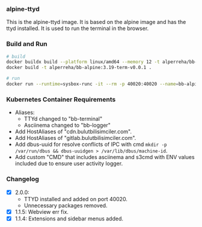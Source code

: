 ### alpine-ttyd

This is the alpine-ttyd image. It is based on the alpine image and has the ttyd installed. It is used to run the terminal in the browser.

### Build and Run

```bash
# build
docker buildx build --platform linux/amd64 --memory 12 -t alperreha/bb-alpine:3.19-term-v0.0.1 .
docker build -t alperreha/bb-alpine:3.19-term-v0.0.1 .

# run
docker run --runtime=sysbox-runc -it --rm -p 40020:40020 --name=bb-alpine3.19-term-0.0.1 alperreha/bb-alpine:3.19-term-v0.0.1
```

### Kubernetes Container Requirements

- Aliases:
  - TTYd changed to "bb-terminal"
  - Asciinema changed to "bb-logger"
- Add HostAliases of "cdn.bulutbilisimciler.com".
- Add HostAliases of "gitlab.bulutbilisimciler.com".
- Add dbus-uuid for resolve conflicts of IPC with cmd `mkdir -p /var/run/dbus && dbus-uuidgen > /var/lib/dbus/machine-id`.
- Add custom "CMD" that includes asciinema and s3cmd with ENV values included due to ensure user activity logger.

### Changelog

- [x] 2.0.0:
  - TTYD installed and added on port 40020.
  - Unnecessary packages removed.
- [x] 1.1.5: Webview err fix.
- [x] 1.1.4: Extensions and sidebar menus added.
